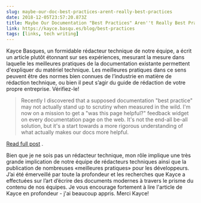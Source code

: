 ```yaml
---
slug: maybe-our-doc-best-practices-arent-really-best-practices
date: 2018-12-05T23:57:20.873Z
title: Maybe Our Documentation "Best Practices" Aren''t Really Best Practices
link: https://kayce.basqu.es/blog/best-practices
tags: [links, tech writing]
---
```

Kayce Basques, un formidable rédacteur technique de notre équipe, a écrit un article plutôt étonnant sur ses expériences, mesurant la mesure dans laquelle les meilleures pratiques de la documentation existante permettent d&#39;expliquer du matériel technique. Les meilleures pratiques dans ce sens peuvent être des normes bien connues de l’industrie en matière de rédaction technique, ou bien il peut s’agir du guide de rédaction de votre propre entreprise. Vérifiez-le!

> Recently I discovered that a supposed documentation "best practice" may not actually stand up to scrutiny when measured in the wild. I'm now on a mission to get a "was this page helpful?" feedback widget on every documentation page on the web. It's not the end-all be-all solution, but it's a start towards a more rigorous understanding of what actually makes our docs more helpful.

[Read full post](https://kayce.basqu.es/blog/best-practices) .

Bien que je ne sois pas un rédacteur technique, mon rôle implique une très grande implication de notre équipe de rédacteurs techniques ainsi que la publication de nombreuses «meilleures pratiques» pour les développeurs. J’ai été émerveillé par toute la profondeur et les recherches que Kayce a effectuées sur l’art d’écrire des documents modernes à travers le prisme du contenu de nos équipes. Je vous encourage fortement à lire l&#39;article de Kayce en profondeur - j&#39;ai beaucoup appris. Merci Kayce!
